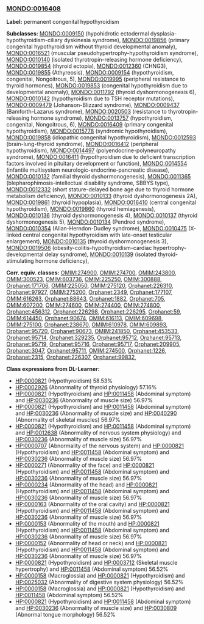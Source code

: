 
### [MONDO:0016408](http://purl.obolibrary.org/obo/MONDO_0016408)
**Label:** permanent congenital hypothyroidism

**Subclasses:** [MONDO:0009150](http://purl.obolibrary.org/obo/MONDO_0009150) (hypohidrotic ectodermal dysplasia-hypothyroidism-ciliary dyskinesia syndrome), [MONDO:0019856](http://purl.obolibrary.org/obo/MONDO_0019856) (primary congenital hypothyroidism without thyroid developmental anomaly), [MONDO:0016521](http://purl.obolibrary.org/obo/MONDO_0016521) (muscular pseudohypertrophy-hypothyroidism syndrome), [MONDO:0010140](http://purl.obolibrary.org/obo/MONDO_0010140) (isolated thyrotropin-releasing hormone deficiency), [MONDO:0019854](http://purl.obolibrary.org/obo/MONDO_0019854) (thyroid ectopia), [MONDO:0012360](http://purl.obolibrary.org/obo/MONDO_0012360) (CHNG3), [MONDO:0019855](http://purl.obolibrary.org/obo/MONDO_0019855) (Athyreosis), [MONDO:0009154](http://purl.obolibrary.org/obo/MONDO_0009154) (hypothyroidism, congenital, Nongoitrous, 5), [MONDO:0019995](http://purl.obolibrary.org/obo/MONDO_0019995) (peripheral resistance to thyroid hormones), [MONDO:0019853](http://purl.obolibrary.org/obo/MONDO_0019853) (congenital hypothyroidism due to developmental anomaly), [MONDO:0011792](http://purl.obolibrary.org/obo/MONDO_0011792) (thyroid dyshormonogenesis 6), [MONDO:0010142](http://purl.obolibrary.org/obo/MONDO_0010142) (hypothyroidism due to TSH receptor mutations), [MONDO:0009479](http://purl.obolibrary.org/obo/MONDO_0009479) (Johanson-Blizzard syndrome), [MONDO:0009437](http://purl.obolibrary.org/obo/MONDO_0009437) (Bamforth-Lazarus syndrome), [MONDO:0020503](http://purl.obolibrary.org/obo/MONDO_0020503) (resistance to thyrotropin-releasing hormone syndrome), [MONDO:0013757](http://purl.obolibrary.org/obo/MONDO_0013757) (hypothyroidism, congenital, Nongoitrous, 6), [MONDO:0016409](http://purl.obolibrary.org/obo/MONDO_0016409) (primary congenital hypothyroidism), [MONDO:0015778](http://purl.obolibrary.org/obo/MONDO_0015778) (syndromic hypothyroidism), [MONDO:0019858](http://purl.obolibrary.org/obo/MONDO_0019858) (idiopathic congenital hypothyroidism), [MONDO:0012593](http://purl.obolibrary.org/obo/MONDO_0012593) (brain-lung-thyroid syndrome), [MONDO:0016412](http://purl.obolibrary.org/obo/MONDO_0016412) (peripheral hypothyroidism), [MONDO:0014497](http://purl.obolibrary.org/obo/MONDO_0014497) (polyendocrine-polyneuropathy syndrome), [MONDO:0016411](http://purl.obolibrary.org/obo/MONDO_0016411) (hypothyroidism due to deficient transcription factors involved in pituitary development or function), [MONDO:0014554](http://purl.obolibrary.org/obo/MONDO_0014554) (infantile multisystem neurologic-endocrine-pancreatic disease), [MONDO:0010132](http://purl.obolibrary.org/obo/MONDO_0010132) (familial thyroid dyshormonogenesis), [MONDO:0011365](http://purl.obolibrary.org/obo/MONDO_0011365) (blepharophimosis-intellectual disability syndrome, SBBYS type), [MONDO:0012332](http://purl.obolibrary.org/obo/MONDO_0012332) (short stature-delayed bone age due to thyroid hormone metabolism deficiency), [MONDO:0010133](http://purl.obolibrary.org/obo/MONDO_0010133) (thyroid dyshormonogenesis 2A), [MONDO:0019861](http://purl.obolibrary.org/obo/MONDO_0019861) (thyroid hypoplasia), [MONDO:0016410](http://purl.obolibrary.org/obo/MONDO_0016410) (central congenital hypothyroidism), [MONDO:0019860](http://purl.obolibrary.org/obo/MONDO_0019860) (thyroid hemiagenesis), [MONDO:0010136](http://purl.obolibrary.org/obo/MONDO_0010136) (thyroid dyshormonogenesis 4), [MONDO:0010137](http://purl.obolibrary.org/obo/MONDO_0010137) (thyroid dyshormonogenesis 5), [MONDO:0010134](http://purl.obolibrary.org/obo/MONDO_0010134) (Pendred syndrome), [MONDO:0010354](http://purl.obolibrary.org/obo/MONDO_0010354) (Allan-Herndon-Dudley syndrome), [MONDO:0010475](http://purl.obolibrary.org/obo/MONDO_0010475) (X-linked central congenital hypothyroidism with late-onset testicular enlargement), [MONDO:0010135](http://purl.obolibrary.org/obo/MONDO_0010135) (thyroid dyshormonogenesis 3), [MONDO:0019506](http://purl.obolibrary.org/obo/MONDO_0019506) (obesity-colitis-hypothyroidism-cardiac hypertrophy-developmental delay syndrome), [MONDO:0010139](http://purl.obolibrary.org/obo/MONDO_0010139) (isolated thyroid-stimulating hormone deficiency), 

**Corr. equiv. classes:** [OMIM:274900](http://purl.obolibrary.org/obo/OMIM_274900), [OMIM:274700](http://purl.obolibrary.org/obo/OMIM_274700), [OMIM:243800](http://purl.obolibrary.org/obo/OMIM_243800), [OMIM:300523](http://purl.obolibrary.org/obo/OMIM_300523), [OMIM:603736](http://purl.obolibrary.org/obo/OMIM_603736), [OMIM:225250](http://purl.obolibrary.org/obo/OMIM_225250), [OMIM:300888](http://purl.obolibrary.org/obo/OMIM_300888), [Orphanet:171706](http://www.orpha.net/ORDO/Orphanet_171706), [OMIM:225050](http://purl.obolibrary.org/obo/OMIM_225050), [OMIM:275120](http://purl.obolibrary.org/obo/OMIM_275120), [Orphanet:226310](http://www.orpha.net/ORDO/Orphanet_226310), [Orphanet:97927](http://www.orpha.net/ORDO/Orphanet_97927), [OMIM:275200](http://purl.obolibrary.org/obo/OMIM_275200), [Orphanet:2349](http://www.orpha.net/ORDO/Orphanet_2349), [Orphanet:177107](http://www.orpha.net/ORDO/Orphanet_177107), [OMIM:616263](http://purl.obolibrary.org/obo/OMIM_616263), [Orphanet:88643](http://www.orpha.net/ORDO/Orphanet_88643), [Orphanet:1882](http://www.orpha.net/ORDO/Orphanet_1882), [Orphanet:705](http://www.orpha.net/ORDO/Orphanet_705), [OMIM:607200](http://purl.obolibrary.org/obo/OMIM_607200), [OMIM:274600](http://purl.obolibrary.org/obo/OMIM_274600), [OMIM:274400](http://purl.obolibrary.org/obo/OMIM_274400), [OMIM:274800](http://purl.obolibrary.org/obo/OMIM_274800), [Orphanet:456312](http://www.orpha.net/ORDO/Orphanet_456312), [Orphanet:226298](http://www.orpha.net/ORDO/Orphanet_226298), [Orphanet:226295](http://www.orpha.net/ORDO/Orphanet_226295), [Orphanet:59](http://www.orpha.net/ORDO/Orphanet_59), [OMIM:614450](http://purl.obolibrary.org/obo/OMIM_614450), [Orphanet:90674](http://www.orpha.net/ORDO/Orphanet_90674), [OMIM:616113](http://purl.obolibrary.org/obo/OMIM_616113), [OMIM:609698](http://purl.obolibrary.org/obo/OMIM_609698), [OMIM:275100](http://purl.obolibrary.org/obo/OMIM_275100), [Orphanet:238670](http://www.orpha.net/ORDO/Orphanet_238670), [OMIM:610978](http://purl.obolibrary.org/obo/OMIM_610978), [OMIM:609893](http://purl.obolibrary.org/obo/OMIM_609893), [Orphanet:95720](http://www.orpha.net/ORDO/Orphanet_95720), [Orphanet:90673](http://www.orpha.net/ORDO/Orphanet_90673), [OMIM:241850](http://purl.obolibrary.org/obo/OMIM_241850), [Orphanet:453533](http://www.orpha.net/ORDO/Orphanet_453533), [Orphanet:95714](http://www.orpha.net/ORDO/Orphanet_95714), [Orphanet:329235](http://www.orpha.net/ORDO/Orphanet_329235), [Orphanet:95712](http://www.orpha.net/ORDO/Orphanet_95712), [Orphanet:95713](http://www.orpha.net/ORDO/Orphanet_95713), [Orphanet:95719](http://www.orpha.net/ORDO/Orphanet_95719), [Orphanet:95716](http://www.orpha.net/ORDO/Orphanet_95716), [Orphanet:95717](http://www.orpha.net/ORDO/Orphanet_95717), [Orphanet:209905](http://www.orpha.net/ORDO/Orphanet_209905), [Orphanet:3047](http://www.orpha.net/ORDO/Orphanet_3047), [Orphanet:95711](http://www.orpha.net/ORDO/Orphanet_95711), [OMIM:274500](http://purl.obolibrary.org/obo/OMIM_274500), [Orphanet:1226](http://www.orpha.net/ORDO/Orphanet_1226), [Orphanet:2315](http://www.orpha.net/ORDO/Orphanet_2315), [Orphanet:226307](http://www.orpha.net/ORDO/Orphanet_226307), [Orphanet:99832](http://www.orpha.net/ORDO/Orphanet_99832), 

**Class expressions from DL-Learner:**

- [HP:0000821](http://purl.obolibrary.org/obo/HP_0000821) (Hypothyroidism) 58.53%
- [HP:0002926](http://purl.obolibrary.org/obo/HP_0002926) (Abnormality of thyroid physiology) 57.16%
- [HP:0000821](http://purl.obolibrary.org/obo/HP_0000821) (Hypothyroidism) and [HP:0011458](http://purl.obolibrary.org/obo/HP_0011458) (Abdominal symptom) and [HP:0030236](http://purl.obolibrary.org/obo/HP_0030236) (Abnormality of muscle size) 56.97%
- [HP:0000821](http://purl.obolibrary.org/obo/HP_0000821) (Hypothyroidism) and [HP:0011458](http://purl.obolibrary.org/obo/HP_0011458) (Abdominal symptom) and [HP:0030236](http://purl.obolibrary.org/obo/HP_0030236) (Abnormality of muscle size) and [HP:0040290](http://purl.obolibrary.org/obo/HP_0040290) (Abnormality of skeletal muscles) 56.97%
- [HP:0000821](http://purl.obolibrary.org/obo/HP_0000821) (Hypothyroidism) and [HP:0011458](http://purl.obolibrary.org/obo/HP_0011458) (Abdominal symptom) and [HP:0012638](http://purl.obolibrary.org/obo/HP_0012638) (Abnormality of nervous system physiology) and [HP:0030236](http://purl.obolibrary.org/obo/HP_0030236) (Abnormality of muscle size) 56.97%
- [HP:0000707](http://purl.obolibrary.org/obo/HP_0000707) (Abnormality of the nervous system) and [HP:0000821](http://purl.obolibrary.org/obo/HP_0000821) (Hypothyroidism) and [HP:0011458](http://purl.obolibrary.org/obo/HP_0011458) (Abdominal symptom) and [HP:0030236](http://purl.obolibrary.org/obo/HP_0030236) (Abnormality of muscle size) 56.97%
- [HP:0000271](http://purl.obolibrary.org/obo/HP_0000271) (Abnormality of the face) and [HP:0000821](http://purl.obolibrary.org/obo/HP_0000821) (Hypothyroidism) and [HP:0011458](http://purl.obolibrary.org/obo/HP_0011458) (Abdominal symptom) and [HP:0030236](http://purl.obolibrary.org/obo/HP_0030236) (Abnormality of muscle size) 56.97%
- [HP:0000234](http://purl.obolibrary.org/obo/HP_0000234) (Abnormality of the head) and [HP:0000821](http://purl.obolibrary.org/obo/HP_0000821) (Hypothyroidism) and [HP:0011458](http://purl.obolibrary.org/obo/HP_0011458) (Abdominal symptom) and [HP:0030236](http://purl.obolibrary.org/obo/HP_0030236) (Abnormality of muscle size) 56.97%
- [HP:0000163](http://purl.obolibrary.org/obo/HP_0000163) (Abnormality of the oral cavity) and [HP:0000821](http://purl.obolibrary.org/obo/HP_0000821) (Hypothyroidism) and [HP:0011458](http://purl.obolibrary.org/obo/HP_0011458) (Abdominal symptom) and [HP:0030236](http://purl.obolibrary.org/obo/HP_0030236) (Abnormality of muscle size) 56.97%
- [HP:0000153](http://purl.obolibrary.org/obo/HP_0000153) (Abnormality of the mouth) and [HP:0000821](http://purl.obolibrary.org/obo/HP_0000821) (Hypothyroidism) and [HP:0011458](http://purl.obolibrary.org/obo/HP_0011458) (Abdominal symptom) and [HP:0030236](http://purl.obolibrary.org/obo/HP_0030236) (Abnormality of muscle size) 56.97%
- [HP:0000152](http://purl.obolibrary.org/obo/HP_0000152) (Abnormality of head or neck) and [HP:0000821](http://purl.obolibrary.org/obo/HP_0000821) (Hypothyroidism) and [HP:0011458](http://purl.obolibrary.org/obo/HP_0011458) (Abdominal symptom) and [HP:0030236](http://purl.obolibrary.org/obo/HP_0030236) (Abnormality of muscle size) 56.97%
- [HP:0000821](http://purl.obolibrary.org/obo/HP_0000821) (Hypothyroidism) and [HP:0003712](http://purl.obolibrary.org/obo/HP_0003712) (Skeletal muscle hypertrophy) and [HP:0011458](http://purl.obolibrary.org/obo/HP_0011458) (Abdominal symptom) 56.52%
- [HP:0000158](http://purl.obolibrary.org/obo/HP_0000158) (Macroglossia) and [HP:0000821](http://purl.obolibrary.org/obo/HP_0000821) (Hypothyroidism) and [HP:0025032](http://purl.obolibrary.org/obo/HP_0025032) (Abnormality of digestive system physiology) 56.52%
- [HP:0000158](http://purl.obolibrary.org/obo/HP_0000158) (Macroglossia) and [HP:0000821](http://purl.obolibrary.org/obo/HP_0000821) (Hypothyroidism) and [HP:0011458](http://purl.obolibrary.org/obo/HP_0011458) (Abdominal symptom) 56.52%
- [HP:0000821](http://purl.obolibrary.org/obo/HP_0000821) (Hypothyroidism) and [HP:0011458](http://purl.obolibrary.org/obo/HP_0011458) (Abdominal symptom) and [HP:0030236](http://purl.obolibrary.org/obo/HP_0030236) (Abnormality of muscle size) and [HP:0030809](http://purl.obolibrary.org/obo/HP_0030809) (Abnormal tongue morphology) 56.52%


